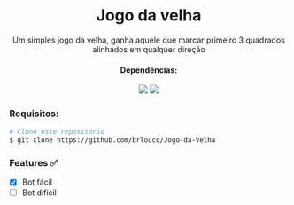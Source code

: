 <h1 align="center">Jogo da velha</h1>
<p align="center">Um simples jogo da velha, ganha aquele que marcar primeiro 3 quadrados alinhados em qualquer direção</p>
<div align="center">
    <h4>Dependências: </h4>
    <img src="https://img.shields.io/static/v1?label=Apache&message=v2.4.35&color=D22128&style=for-the-badge&logo=apache"/>
    <img src="https://img.shields.io/static/v1?label=PHP&message=v7.2.19&color=7159c1&style=for-the-badge&logo=php"/>
</div>

### Requisitos: 

```bash
# Clone este repositório
$ git clone https://github.com/brlouco/Jogo-da-Velha


```
<h3>Features ✅</h3>

- [x] Bot fácil
- [ ] Bot difícil

